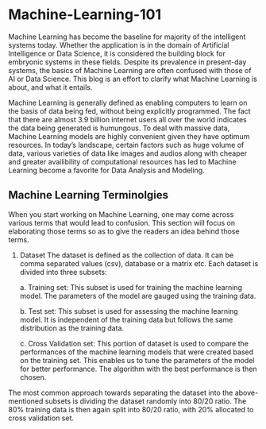 # Machine-Learning-101

Machine Learning has become the baseline for majority of the intelligent systems today. Whether the application is in the domain of Artificial Intelligence or Data Science, it is considered the building block for embryonic systems in these fields. Despite its prevalence in present-day systems, the basics of Machine Learning are often confused with those of AI or Data Science. This blog is an effort to clarify what Machine Learning is about, and what it entails.

Machine Learning is generally defined as enabling computers to learn on the basis of data being fed, without being explicitly programmed. The fact that there are almost 3.9 billion internet users all over the world indicates the data being generated is humungous. To deal with massive data, Machine Learning models are highly convenient given they have optimum resources. In today’s landscape, certain factors such as huge volume of data, various varieties of data like images and audios along with cheaper and greater availibility of computational resources has led to Machine Learning become a favorite for Data Analysis and Modeling.

## Machine Learning Terminolgies

When you start working on Machine Learning, one may come across various terms that would lead to confusion. This section will focus on elaborating those terms so as to give the readers an idea behind those terms.

1. Dataset
The dataset is defined as the collection of data. It can be comma separated values (csv), database or a matrix etc. Each dataset is divided into three subsets:

   a. Training set:
This subset is used for training the machine learning model. The parameters of the model are gauged using the training data.

   b. Test set:
This subset is used for assessing the machine learning model. It is independent of the training data but follows the same distribution as the training data.

   c. Cross Validation set:
This portion of dataset is used to compare the performances of the machine learning models that were created based on the training set. This enables us to tune the parameters of the model for better performance. The algorithm with the best performance is then chosen.

The most common approach towards separating the dataset into the above-mentioned subsets is dividing the dataset randomly into 80/20 ratio. The 80% training data is then again split into 80/20 ratio, with 20% allocated to cross validation set.


